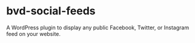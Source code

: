 # bvd-social-feeds
A WordPress plugin to display any public Facebook, Twitter, or Instagram feed on your website.
